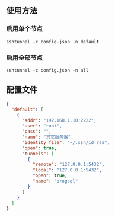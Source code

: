 ## 使用方法
### 启用单个节点    
    sshtunnel -c config.json -n default 
### 启用全部节点
    sshtunnel -c config.json -n all     
## 配置文件
```json
{
  "default": [
    {
      "addr": "192.168.1.10:2222",
      "user": "root",
      "pass": "",
      "name": "其它服务器",
      "identity_file": "~/.ssh/id_rsa",
      "open": true,
      "tunnels": [
        {
          "remote": "127.0.0.1:5432",
          "local": "127.0.0.1:5432",
          "open": true,
          "name": "progsql"
        }
      ]
    }
  ]
}
```